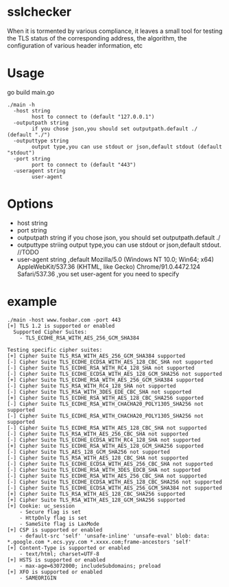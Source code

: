 # sslchecker
When it is tormented by various compliance, it leaves a small tool for testing the TLS status of the corresponding address, the algorithm, the configuration of various header information, etc


# Usage 
go build main.go 
```
./main -h  
  -host string 
        host to connect to (default "127.0.0.1")  
  -outputpath string  
        if you chose json,you should set outputpath.default ./ (default "./")  
  -outputtype string  
        output type,you can use stdout or json,default stdout (default "stdout")  
  -port string  
        port to connect to (default "443")   
  -useragent string  
        user-agent  
```

# Options  
- host string
- port string
- outputpath string if you chose json, you should set outputpath.default ./
- outputtype striing output type,you can use stdout or json,default stdout. //TODO
- user-agent string ,default Mozilla/5.0 (Windows NT 10.0; Win64; x64) AppleWebKit/537.36 (KHTML, like Gecko) Chrome/91.0.4472.124 Safari/537.36 ,you set user-agent for you need to specify 

# example
```
./main -host www.foobar.com -port 443
[+] TLS 1.2 is supported or enabled 
  Supported Cipher Suites:
    - TLS_ECDHE_RSA_WITH_AES_256_GCM_SHA384

Testing specific cipher suites:
[+] Cipher Suite TLS_RSA_WITH_AES_256_GCM_SHA384 supported
[-] Cipher Suite TLS_ECDHE_ECDSA_WITH_AES_128_CBC_SHA not supported
[-] Cipher Suite TLS_ECDHE_RSA_WITH_RC4_128_SHA not supported
[-] Cipher Suite TLS_ECDHE_ECDSA_WITH_AES_128_GCM_SHA256 not supported
[+] Cipher Suite TLS_ECDHE_RSA_WITH_AES_256_GCM_SHA384 supported
[-] Cipher Suite TLS_RSA_WITH_RC4_128_SHA not supported
[-] Cipher Suite TLS_RSA_WITH_3DES_EDE_CBC_SHA not supported
[+] Cipher Suite TLS_ECDHE_RSA_WITH_AES_128_CBC_SHA256 supported
[-] Cipher Suite TLS_ECDHE_RSA_WITH_CHACHA20_POLY1305_SHA256 not supported
[-] Cipher Suite TLS_ECDHE_RSA_WITH_CHACHA20_POLY1305_SHA256 not supported
[-] Cipher Suite TLS_ECDHE_RSA_WITH_AES_128_CBC_SHA not supported
[-] Cipher Suite TLS_RSA_WITH_AES_256_CBC_SHA not supported
[-] Cipher Suite TLS_ECDHE_ECDSA_WITH_RC4_128_SHA not supported
[+] Cipher Suite TLS_ECDHE_RSA_WITH_AES_128_GCM_SHA256 supported
[-] Cipher Suite TLS_AES_128_GCM_SHA256 not supported
[-] Cipher Suite TLS_RSA_WITH_AES_128_CBC_SHA not supported
[-] Cipher Suite TLS_ECDHE_ECDSA_WITH_AES_256_CBC_SHA not supported
[-] Cipher Suite TLS_ECDHE_RSA_WITH_3DES_EDCB_SHA not supported
[-] Cipher Suite TLS_ECDHE_RSA_WITH_AES_256_CBC_SHA not supported
[-] Cipher Suite TLS_ECDHE_ECDSA_WITH_AES_128_CBC_SHA256 not supported
[-] Cipher Suite TLS_ECDHE_ECDSA_WITH_AES_256_GCM_SHA384 not supported
[+] Cipher Suite TLS_RSA_WITH_AES_128_CBC_SHA256 supported
[+] Cipher Suite TLS_RSA_WITH_AES_128_GCM_SHA256 supported
[+] Cookie: uc_session
    - Secure flag is set
    - HttpOnly flag is set
    - SameSite flag is LaxMode
[+] CSP is supported or enabled 
    - default-src 'self' 'unsafe-inline' 'unsafe-eval' blob: data: *.google.com *.ecs.yyy.com *.xxxx.com;frame-ancestors 'self'
[+] Content-Type is supported or enabled 
    - text/html; charset=UTF-8
[+] HSTS is supported or enabled 
    - max-age=63072000; includeSubdomains; preload
[+] XFO is supported or enabled 
    - SAMEORIGIN
